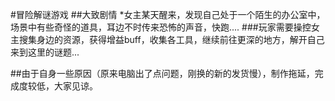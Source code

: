 #冒险解谜游戏
##大致剧情
*女主某天醒来，发现自己处于一个陌生的办公室中，场景中有些奇怪的道具，耳边不时传来恐怖的声音，快跑....
###玩家需要操控女主搜集身边的资源，获得增益buff，收集各工具，继续前往更深的地方，解开自己来到这里的谜题...

##由于自身一些原因（原来电脑出了点问题，刚换的新的发货慢），制作拖延，完成度较低，大家见谅。